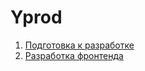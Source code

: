 # Yprod

1. [Подготовка к разработке](./.docs/start.md)
2. [Разработка фронтенда](./.docs/frontend.md)
